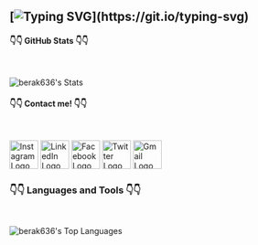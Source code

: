 ## [![Typing SVG](https://readme-typing-svg.demolab.com?font=Fira+Code&pause=1000&color=000000&width=435&lines=Hello+it's+me+Kiran+Bera;Welcome+to+my+profile!!)](https://git.io/typing-svg)











<h4> 👇👇 GitHub Stats 👇👇 </h4> <br>

![berak636's Stats](https://github-readme-stats.vercel.app/api?username=berak636&theme=graywhite&show_icons=true&hide_border=true&count_private=true)<br>

<h4> 👇👇 Contact me! 👇👇 </h4> <br>

[<img src="https://encrypted-tbn0.gstatic.com/images?q=tbn:ANd9GcTUGJwVJu8g0bYatTrufrElEabb6-SaXDUXMA&s" alt="Instagram Logo" width="50px" height="50px">](https://www.instagram.com/iamkiran_bera/)
[<img src="https://brandlogos.net/wp-content/uploads/2016/06/linkedin-logo-512x512.png" alt="LinkedIn Logo" width="50px" height="50px" target="_blank">](https://www.linkedin.com/in/kiran-bera/)
[<img src="https://pngimg.com/uploads/facebook_logos/facebook_logos_PNG19753.png" alt="Facebook Logo" width="50px" height="50px">](https://www.facebook.com/kiran.bera.9028)
[<img src="https://static.vecteezy.com/system/resources/previews/042/148/611/non_2x/new-twitter-x-logo-twitter-icon-x-social-media-icon-free-png.png" alt="Twitter Logo" width="50px" height="50px">](https://x.com/KiranBera283918)
[<img src="https://static.vecteezy.com/system/resources/previews/013/948/544/non_2x/gmail-logo-on-transparent-white-background-free-vector.jpg" alt="Gmail Logo" width="50px" height="50px">](mailto:berakiran251050@gmail.com.com?subject=Hello%20Kiran)

<h3>👇👇 Languages and Tools 👇👇 </h3> <br>

![berak636's Top Languages](https://github-readme-stats.vercel.app/api/top-langs/?username=berak636&theme=graywhite&show_icons=true&hide_border=true&layout=compact)<br>

<!--
**berak636/berak636** is a ✨ _special_ ✨ repository because its `README.md` (this file) appears on your GitHub profile.

Here are some ideas to get you started:

- 🔭 I’m currently working on ...
- 🌱 I’m currently learning ...
- 👯 I’m looking to collaborate on ...
- 🤔 I’m looking for help with ...
- 💬 Ask me about ...
- 📫 How to reach me: ...
- 😄 Pronouns: ...
- ⚡ Fun fact: ...
-->
